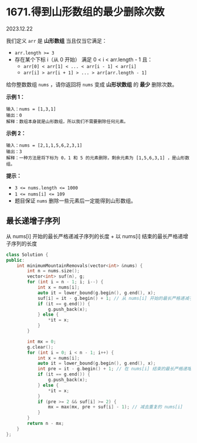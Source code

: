 # 1671.得到山形数组的最少删除次数

2023.12.22

我们定义 `arr` 是 **山形数组** 当且仅当它满足：

- `arr.length >= 3`
- 存在某个下标 i（从 0 开始） 满足 0 < i < arr.length - 1 且：
  - `arr[0] < arr[1] < ... < arr[i - 1] < arr[i]`
  - `arr[i] > arr[i + 1] > ... > arr[arr.length - 1]`

给你整数数组 `nums` ，请你返回将 `nums` 变成 **山形状数组** 的 **最少** 删除次数。

**示例 1：**

```
输入：nums = [1,3,1]
输出：0
解释：数组本身就是山形数组，所以我们不需要删除任何元素。
```

**示例 2：**

```
输入：nums = [2,1,1,5,6,2,3,1]
输出：3
解释：一种方法是将下标为 0，1 和 5 的元素删除，剩余元素为 [1,5,6,3,1] ，是山形数组。
```

**提示：**

- `3 <= nums.length <= 1000`
- `1 <= nums[i] <= 109`
- 题目保证 `nums` 删除一些元素后一定能得到山形数组。



## 最长递增子序列

从 nums[i] 开始的最长严格递减子序列的长度 + 以 nums[i] 结束的最长严格递增子序列的长度

```c++
class Solution {
public:
    int minimumMountainRemovals(vector<int> &nums) {
        int n = nums.size();
        vector<int> suf(n), g;
        for (int i = n - 1; i; i--) {
            int x = nums[i];
            auto it = lower_bound(g.begin(), g.end(), x);
            suf[i] = it - g.begin() + 1; // 从 nums[i] 开始的最长严格递减子序列的长度
            if (it == g.end()) {
                g.push_back(x);
            } else {
                *it = x;
            }
        }

        int mx = 0;
        g.clear();
        for (int i = 0; i < n - 1; i++) {
            int x = nums[i];
            auto it = lower_bound(g.begin(), g.end(), x);
            int pre = it - g.begin() + 1; // 在 nums[i] 结束的最长严格递增子序列的长度
            if (it == g.end()) {
                g.push_back(x);
            } else {
                *it = x;
            }
            if (pre >= 2 && suf[i] >= 2) {
                mx = max(mx, pre + suf[i] - 1); // 减去重复的 nums[i]
            }
        }
        return n - mx;
    }
};
```

